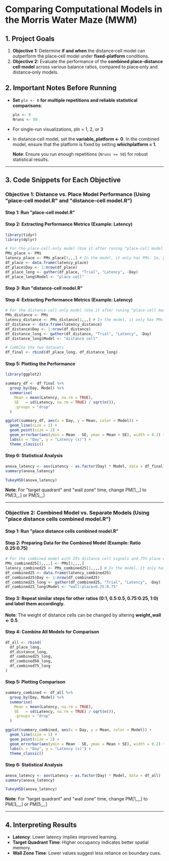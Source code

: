 # Comparing Computational Models in the Morris Water Maze (MWM)

## 1. Project Goals

1. **Objective 1:** Determine **if and when** the distance‐cell model can outperform the place‐cell model under **fixed‐platform** conditions.  
2. **Objective 2:** Evaluate the performance of the **combined place‐distance cell model** across various balance ratios, compared to place‐only and distance‐only models.

## 2. Important Notes Before Running

- **Set** `pln <- 0` **for multiple repetitions and reliable statistical comparisons**:
  ```r
  pln <- 0
  Nruns <- 50
  ```
- For single-run visualizations, pln = 1, 2, or 3
- In distance‐cell model, set the **variable_platform <- 0**. In the combined model, ensure that the platform is fixed by setting **whichplatform = 1**.

  **Note**: Ensure you run enough repetitions (`Nruns >= 50`) for robust statistical results.
---
## 3. Code Snippets for Each Objective

### Objective 1: Distance vs. Place Model Performance (Using "place-cell model.R" and "distance-cell model.R") 

#### Step 1: Run "place-cell model.R"
#### Step 2: Extracting Performance Metrics (Example: Latency)
```r
library(tidyr)
library(dplyr)

# For the place-cell-only model (Use it after runing "place-cell model.R")
PMs_place <- PMs
latency_place <- PMs_place[1,,,] # In the model, it only has PMs. So, you can use "PMs_place <- PMs" to store the data.
df_place <- data.frame(latency_place)
df_place$Day <- 1:nrow(df_place)
df_place_long <- gather(df_place, "Trial", "Latency", -Day)
df_place_long$Model <- "place cell"
```

#### Step 3: Run "distance-cell model.R"
#### Step 4: Extracting Performance Metrics (Example: Latency)
```r
# For the distance-cell-only model (Use it after runing "place-cell model.R")
PMs_distance <- PMs
latency_distance <- PMs_distance[1,,,] # In the model, it only has PMs. So, you can use "PMs_distance <- PMs" to store the data.
df_distance <- data.frame(latency_distance)
df_distance$Day <- 1:nrow(df_distance)
df_distance_long <- gather(df_distance, "Trial", "Latency", -Day)
df_distance_long$Model <- "distance cell"

# Combine the two datasets
df_final <- rbind(df_place_long, df_distance_long)
```

#### Step 5: Plotting the Performance
```r
library(ggplot2)

summary_df <- df_final %>%
  group_by(Day, Model) %>%
  summarise(
    Mean = mean(Latency, na.rm = TRUE),
    SE   = sd(Latency, na.rm = TRUE) / sqrt(n()),
    .groups = "drop"
  )

ggplot(summary_df, aes(x = Day, y = Mean, color = Model)) +
  geom_line(size = 1) +
  geom_point(size = 2) +
  geom_errorbar(aes(ymin = Mean - SE, ymax = Mean + SE), width = 0.2) +
  labs(x = "Day", y = "Latency (s)") +
  theme_classic()
```

#### Step 6: Statistical Analysis
```r
anova_latency <- aov(Latency ~ as.factor(Day) * Model, data = df_final)
summary(anova_latency)

TukeyHSD(anova_latency)
```

**Note**: For "target quadrant" and "wall zone" time, change PM[1,,,] to PM[3,,,] or PM[5,,,]

---
### Objective 2: Combined Model vs. Separate Models (Using "place distance cells combined model.R") 

#### Step 1: Run "place distance cells combined model.R"
#### Step 2: Preparing Data for the Combined Model (Example: Ratio 0.25:0.75)
```r
# For the combined model with 25% distance cell signals and 75% place cell signals
PMs_combined25[1,,,,] <- PMs[1,,,,]
latency_combined25 <- PMs_combined25[1,,,,] # In the model, it only has PMs. So, you can use PMs_combined25 <- PMs to store the data.
df_combined25 <- data.frame(latency_combined25)
df_combined25$Day <- 1:nrow(df_combined25)
df_combined25_long <- gather(df_combined25, "Trial", "Latency", -Day)
df_combined25_long$Model <- "wall:place=0.25:0.75"
```
#### Step 3: Repeat similar steps for other ratios (0:1, 0.5:0.5, 0.75:0.25, 1:0) and label them accordingly.  
**Note**: The weight of distance cells can be changed by altering **weight_wall <- 0.5**

#### Step 4: Combine All Models for Comparison
```r
df_all <- rbind(
  df_place_long,
  df_distance_long,
  df_combined25_long,
  df_combined50_long,
  df_combined75_long
)
```

#### Step 5: Plotting Comparison
```r
summary_combined <- df_all %>%
  group_by(Day, Model) %>%
  summarise(
    Mean = mean(Latency, na.rm = TRUE),
    SE   = sd(Latency, na.rm = TRUE) / sqrt(n()),
    .groups = "drop"
  )

ggplot(summary_combined, aes(x = Day, y = Mean, color = Model)) +
  geom_line(size = 1) +
  geom_point(size = 2) +
  geom_errorbar(aes(ymin = Mean - SE, ymax = Mean + SE), width = 0.2) +
  labs(x = "Day", y = "Latency (s)") +
  theme_classic()
```

#### Step 6: Statistical Analysis
```r
anova_latency <- aov(Latency ~ as.factor(Day) * Model, data = df_all)
summary(anova_latency)

TukeyHSD(anova_latency)
```
**Note**: For "target quadrant" and "wall zone" time, change PM[1,,,,] to PM[3,,,,] or PM[5,,,,]

---
## 4. Interpreting Results

- **Latency**: Lower latency implies improved learning.
- **Target Quadrant Time**: Higher occupancy indicates better spatial memory.
- **Wall Zone Time**: Lower values suggest less reliance on boundary cues.
